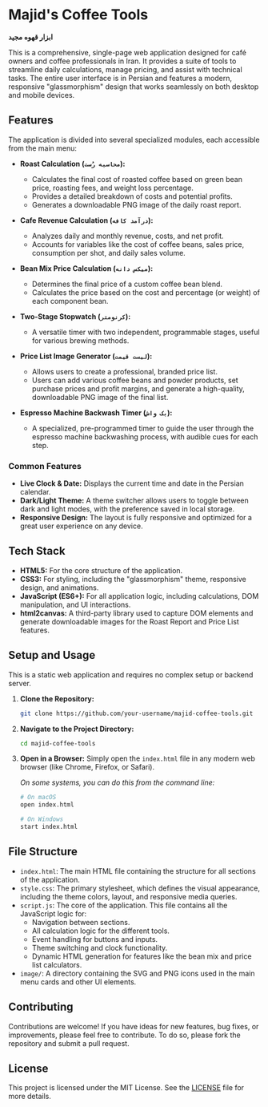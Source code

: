 # Majid's Coffee Tools

**ابزار قهوه مجید**

This is a comprehensive, single-page web application designed for café owners and coffee professionals in Iran. It provides a suite of tools to streamline daily calculations, manage pricing, and assist with technical tasks. The entire user interface is in Persian and features a modern, responsive "glassmorphism" design that works seamlessly on both desktop and mobile devices.

## Features

The application is divided into several specialized modules, each accessible from the main menu:

*   **Roast Calculation (`محاسبه رُست`):**
    *   Calculates the final cost of roasted coffee based on green bean price, roasting fees, and weight loss percentage.
    *   Provides a detailed breakdown of costs and potential profits.
    *   Generates a downloadable PNG image of the daily roast report.

*   **Cafe Revenue Calculation (`درآمد کافه`):**
    *   Analyzes daily and monthly revenue, costs, and net profit.
    *   Accounts for variables like the cost of coffee beans, sales price, consumption per shot, and daily sales volume.

*   **Bean Mix Price Calculation (`میکس دانه`):**
    *   Determines the final price of a custom coffee bean blend.
    *   Calculates the price based on the cost and percentage (or weight) of each component bean.

*   **Two-Stage Stopwatch (`کرنومتر`):**
    *   A versatile timer with two independent, programmable stages, useful for various brewing methods.

*   **Price List Image Generator (`لیست قیمت`):**
    *   Allows users to create a professional, branded price list.
    *   Users can add various coffee beans and powder products, set purchase prices and profit margins, and generate a high-quality, downloadable PNG image of the final list.

*   **Espresso Machine Backwash Timer (`بک واش`):**
    *   A specialized, pre-programmed timer to guide the user through the espresso machine backwashing process, with audible cues for each step.

### Common Features
*   **Live Clock & Date:** Displays the current time and date in the Persian calendar.
*   **Dark/Light Theme:** A theme switcher allows users to toggle between dark and light modes, with the preference saved in local storage.
*   **Responsive Design:** The layout is fully responsive and optimized for a great user experience on any device.

## Tech Stack

*   **HTML5:** For the core structure of the application.
*   **CSS3:** For styling, including the "glassmorphism" theme, responsive design, and animations.
*   **JavaScript (ES6+):** For all application logic, including calculations, DOM manipulation, and UI interactions.
*   **html2canvas:** A third-party library used to capture DOM elements and generate downloadable images for the Roast Report and Price List features.

## Setup and Usage

This is a static web application and requires no complex setup or backend server.

1.  **Clone the Repository:**
    ```bash
    git clone https://github.com/your-username/majid-coffee-tools.git
    ```
2.  **Navigate to the Project Directory:**
    ```bash
    cd majid-coffee-tools
    ```
3.  **Open in a Browser:**
    Simply open the `index.html` file in any modern web browser (like Chrome, Firefox, or Safari).

    *On some systems, you can do this from the command line:*
    ```bash
    # On macOS
    open index.html

    # On Windows
    start index.html
    ```

## File Structure

*   `index.html`: The main HTML file containing the structure for all sections of the application.
*   `style.css`: The primary stylesheet, which defines the visual appearance, including the theme colors, layout, and responsive media queries.
*   `script.js`: The core of the application. This file contains all the JavaScript logic for:
    *   Navigation between sections.
    *   All calculation logic for the different tools.
    *   Event handling for buttons and inputs.
    *   Theme switching and clock functionality.
    *   Dynamic HTML generation for features like the bean mix and price list calculators.
*   `image/`: A directory containing the SVG and PNG icons used in the main menu cards and other UI elements.

## Contributing

Contributions are welcome! If you have ideas for new features, bug fixes, or improvements, please feel free to contribute. To do so, please fork the repository and submit a pull request.

## License

This project is licensed under the MIT License. See the [LICENSE](LICENSE) file for more details.
